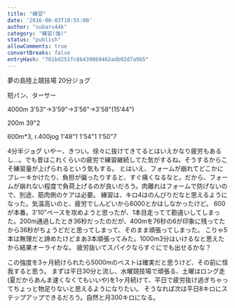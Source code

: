 ```yaml
---
title: "練習"
date: '2016-08-03T18:55:00'
author: "subaru44k"
category: "練習(強)"
status: "publish"
allowComments: true
convertBreaks: false
entryHash: "701bd251fc8b439869462adb02d7a9b5"
---
```

夢の島陸上競技場
20分ジョグ

短パン、ターサー

4000m
3&#39;53"→3&#39;59"→3&#39;56"→3&#39;58"(15&#39;44")

200m
39"2

600m*3, r.400jog
1&#39;48"1
1&#39;54"1
1&#39;50"7

4分半ジョグ
いやー、きつい。徐々に抜けてきてるとはいえかなり疲労もあるし…。でも昔はこれくらいの疲労で練習継続してた気がするね。そうするからこそ練習量が上げられるという気もする。
とはいえ、フォームが崩れてどこかにブレーキかけたり、負担が偏ったりすると、すぐ痛くなるなと。だから、フォームが崩れない程度で負荷上げるのが良いだろう。肉離れはフォームで防げないので、別途、筋肉側のケアは必要。
練習は、キロ4はのんびりだなと思えるようになった。気温高いのと、疲労でしんどいから6000とかはしなかったけど。
600が本番。3&#39;10"ペースを攻めようと思ったが、1本目走ってて勘違いしてしまった。200m通過したとき36秒だったのだが、400mを76秒の6が印象に残ってたから36秒がちょうどだと思ってしまって、そのまま頑張ってしまった。
こりゃ5本は無理だと諦めたけどまあ3本頑張ってみた。1000m3分はいけるなと思えたから結果オーライかな。
疲労抜いてスパイクならすぐにでも出せるかな？

この強度を3ヶ月続けられたら5000mのベストは確実だと思うけど、その前に怪我すると思う。
まずは平日30分と流し、水曜競技場で頑張る、土曜はロング走(夏だからあんま速くなくてもいいや)を1ヶ月続けて、平日で疲労抜け過ぎちゃってちょっと物足りないと思えるようになりたい。
そうなれば次は平日8キロにステップアップできるだろう。自然と月300キロになる。

